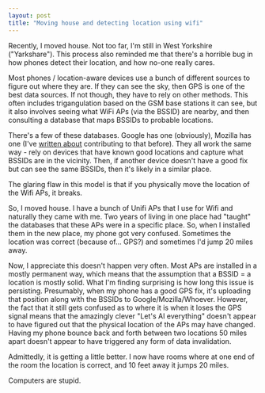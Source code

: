 ```yaml
---
layout: post
title: "Moving house and detecting location using wifi"
---
```


Recently, I moved house. Not too far, I'm still in West Yorkshire ("Yarkshare"). This process also reminded me that there's a horrible bug in how phones detect their location, and how no-one really cares.

Most phones / location-aware devices use a bunch of different sources to figure out where they are. If they can see the sky, then GPS is one of the best data sources. If not though, they have to rely on other methods. This often includes trigangulation based on the GSM base stations it can see, but it also involves seeing what WiFi APs (via the BSSID) are nearby, and then consulting a database that maps BSSIDs to probable locations.

There's a few of these databases. Google has one (obviously), Mozilla has one (I've [written about](/2017/04/09/mozilla-location-services.html) contributing to that before). They all work the same way - rely on devices that have known good locations and capture what BSSIDs are in the vicinity. Then, if another device doesn't have a good fix but can see the same BSSIDs, then it's likely in a similar place.

The glaring flaw in this model is that if you physically move the location of the Wifi APs, it breaks.

So, I moved house. I have a bunch of Unifi APs that I use for Wifi and naturally they came with me. Two years of living in one place had "taught" the databases that these APs were in a specific place. So, when I installed them in the new place, my phone got very confused. Sometimes the location was correct (because of... GPS?) and sometimes I'd jump 20 miles away.

Now, I appreciate this doesn't happen very often. Most APs are installed in a mostly permanent way, which means that the assumption that a BSSID = a location is mostly solid. What I'm finding surprising is how long this issue is persisting. Presumably, when my phone has a good GPS fix, it's uploading that position along with the BSSIDs to Google/Mozilla/Whoever. However, the fact that it still gets confused as to where it is when it loses the GPS signal means that the amazingly clever "Let's AI everything" doesn't appear to have figured out that the physical location of the APs may have changed. Having my phone bounce back and forth between two locations 50 miles apart doesn't appear to have triggered any form of data invalidation.

Admittedly, it is getting a little better. I now have rooms where at one end of the room the location is correct, and 10 feet away it jumps 20 miles.

Computers are stupid.